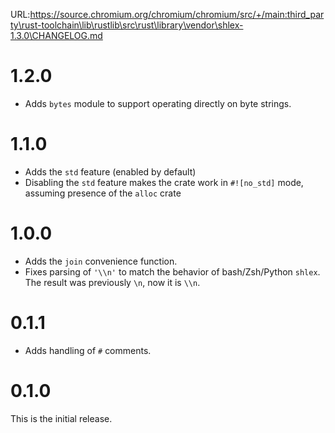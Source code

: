 URL:https://source.chromium.org/chromium/chromium/src/+/main:third_party\rust-toolchain\lib\rustlib\src\rust\library\vendor\shlex-1.3.0\CHANGELOG.md
# 1.2.0

* Adds `bytes` module to support operating directly on byte strings.

# 1.1.0

* Adds the `std` feature (enabled by default)
* Disabling the `std` feature makes the crate work in `#![no_std]` mode, assuming presence of the `alloc` crate

# 1.0.0

* Adds the `join` convenience function.
* Fixes parsing of `'\\n'` to match the behavior of bash/Zsh/Python `shlex`. The result was previously `\n`, now it is `\\n`.

# 0.1.1

* Adds handling of `#` comments.

# 0.1.0

This is the initial release.
